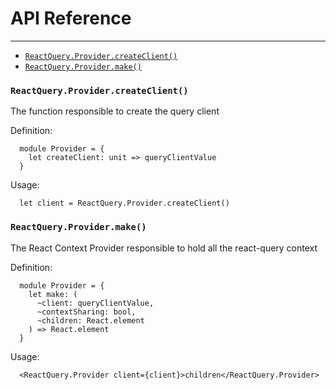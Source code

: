 # API Reference
---
- [`ReactQuery.Provider.createClient()`](#reactqueryprovidercreateclient)
- [`ReactQuery.Provider.make()`](#reactqueryprovidermake)


### `ReactQuery.Provider.createClient()`

The function responsible to create the query client

Definition:

```rescript
  module Provider = {
    let createClient: unit => queryClientValue
  }
```
Usage:
```rescript
  let client = ReactQuery.Provider.createClient()
```

### `ReactQuery.Provider.make()`

The React Context Provider responsible to hold all the react-query context

Definition:

```rescript
  module Provider = {
    let make: (
      ~client: queryClientValue,
      ~contextSharing: bool,
      ~children: React.element
    ) => React.element
  }
```

Usage:

```rescript
  <ReactQuery.Provider client={client}>children</ReactQuery.Provider>
```
